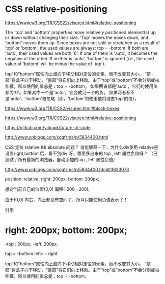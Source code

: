 # CSS relative-positioning





https://www.w3.org/TR/CSS22/visuren.html#relative-positioning


The 'top' and 'bottom' properties move relatively positioned element(s) up or down without changing their size. 'Top' moves the boxes down, and 'bottom' moves them up. Since boxes are not split or stretched as a result of 'top' or 'bottom', the used values are always: top = -bottom. If both are 'auto', their used values are both '0'. If one of them is 'auto', it becomes the negative of the other. If neither is 'auto', 'bottom' is ignored (i.e., the used value of 'bottom' will be minus the value of 'top').


top”和“bottom”属性向上或向下移动相对定位的元素，而不改变其大小。
“顶部”将盒子向下移动，“底部”将它们向上移动。由于“top”或“bottom”不会分割或拉伸框，所以使用的值总是：top = -bottom。
如果两者都是'auto'，它们的使用值都为'0'。如果其中一个是'auto'，它变成另一个的负。
如果两者都不是'auto'，'bottom'被忽略（即，'bottom'的使用值将减去'top'的值）。

https://www.w3.org/TR/CSS2/visuren.html#block-boxes

https://www.w3.org/TR/CSS22/visuren.html#relative-positioning



https://github.com/yiibook/future-of-code




http://www.cnblogs.com/xgqfrms/p/5834400.html

CSS 定位 relative && absolute 问题？
谁能解释一下，为什么div使用 relative是设置right,bottom 后，看不到div 呀，哪里多出来的 top , left 属性负值呀？
（已测试了所有最新的浏览器，自动添加的top , left 属性负值）



http://www.cnblogs.com/xgqfrms/p/5834400.html#3633073

position: relative; 
right: 200px;
bottom: 200px;


想对当前自己的位置(0,0) 偏移(-200, -200);

由于(0,0) 向右，向上都没有空间了，所以只能使用负值表示了！

引用

right: 200px;
bottom: 200px;
===
-top : 200px;
-left: 200px;

top = -bottom
left= - right

top”和“bottom”属性向上或向下移动相对定位的元素，而不改变其大小。
“顶部”将盒子向下移动，“底部”将它们向上移动。由于“top”或“bottom”不会分割或拉伸框，所以使用的值总是：top = -bottom。














